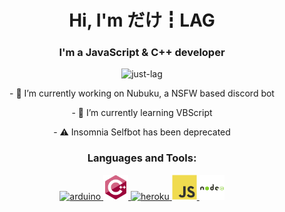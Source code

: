 <h1 align="center">Hi, I'm だけ┇LAG</h1>
<h3 align="center">I'm a JavaScript & C++ developer</h3>

<p align="center"> <img src="https://komarev.com/ghpvc/?username=just-lag&label=Profile%20views&color=000000&style=plastic" alt="just-lag" /> </p>

<p align="center">- 🔭 I’m currently working on Nubuku, a NSFW based discord bot</p>

<p align="center">- 🌱 I’m currently learning VBScript</p>

<p align="center">- ⚠️ Insomnia Selfbot has been deprecated</p>


<h3 align="center">Languages and Tools:</h3>
<p align="center"> <a href="https://www.arduino.cc/" target="_blank"> <img src="https://cdn.worldvectorlogo.com/logos/arduino-1.svg" alt="arduino" width="40" height="40"/> </a> <a href="https://www.w3schools.com/cpp/" target="_blank"> <img src="https://raw.githubusercontent.com/devicons/devicon/master/icons/cplusplus/cplusplus-original.svg" alt="cplusplus" width="40" height="40"/> </a> <a href="https://heroku.com" target="_blank"> <img src="https://www.vectorlogo.zone/logos/heroku/heroku-icon.svg" alt="heroku" width="40" height="40"/> </a> <a href="https://developer.mozilla.org/en-US/docs/Web/JavaScript" target="_blank"> <img src="https://raw.githubusercontent.com/devicons/devicon/master/icons/javascript/javascript-original.svg" alt="javascript" width="40" height="40"/> </a> <a href="https://nodejs.org" target="_blank"> <img src="https://raw.githubusercontent.com/devicons/devicon/master/icons/nodejs/nodejs-original-wordmark.svg" alt="nodejs" width="40" height="40"/> </a> </p>
